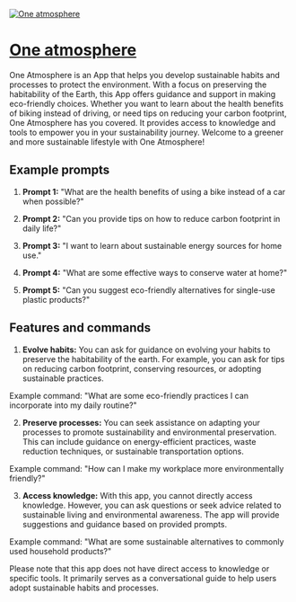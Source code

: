 [![One atmosphere](https://files.oaiusercontent.com/file-k4OKSGS1SIYIG0n5M8HBXasQ?se=2123-10-19T14%3A34%3A44Z&sp=r&sv=2021-08-06&sr=b&rscc=max-age%3D31536000%2C%20immutable&rscd=attachment%3B%20filename%3DScreenshot%25202023-11-12%252015.30.52.png&sig=j0wG7XtKuJ%2B5c4Jy8xd0PG3ckco9YOA5MDfyFDpLC1A%3D)](https://chat.openai.com/g/g-KgIdCcYGj-one-atmosphere)

# [One atmosphere](https://chat.openai.com/g/g-KgIdCcYGj-one-atmosphere)

One Atmosphere is an App that helps you develop sustainable habits and processes to protect the environment. With a focus on preserving the habitability of the Earth, this App offers guidance and support in making eco-friendly choices. Whether you want to learn about the health benefits of biking instead of driving, or need tips on reducing your carbon footprint, One Atmosphere has you covered. It provides access to knowledge and tools to empower you in your sustainability journey. Welcome to a greener and more sustainable lifestyle with One Atmosphere!

## Example prompts

1. **Prompt 1:** "What are the health benefits of using a bike instead of a car when possible?"

2. **Prompt 2:** "Can you provide tips on how to reduce carbon footprint in daily life?"

3. **Prompt 3:** "I want to learn about sustainable energy sources for home use."

4. **Prompt 4:** "What are some effective ways to conserve water at home?"

5. **Prompt 5:** "Can you suggest eco-friendly alternatives for single-use plastic products?"

## Features and commands

1. **Evolve habits:** You can ask for guidance on evolving your habits to preserve the habitability of the earth. For example, you can ask for tips on reducing carbon footprint, conserving resources, or adopting sustainable practices.

Example command: "What are some eco-friendly practices I can incorporate into my daily routine?"

2. **Preserve processes:** You can seek assistance on adapting your processes to promote sustainability and environmental preservation. This can include guidance on energy-efficient practices, waste reduction techniques, or sustainable transportation options.

Example command: "How can I make my workplace more environmentally friendly?"

3. **Access knowledge:** With this app, you cannot directly access knowledge. However, you can ask questions or seek advice related to sustainable living and environmental awareness. The app will provide suggestions and guidance based on provided prompts.

Example command: "What are some sustainable alternatives to commonly used household products?"

Please note that this app does not have direct access to knowledge or specific tools. It primarily serves as a conversational guide to help users adopt sustainable habits and processes.